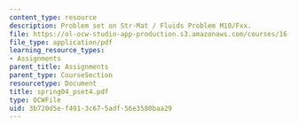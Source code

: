 ```yaml
---
content_type: resource
description: Problem set on Str-Mat / Fluids Problem M10/Fxx.
file: https://ol-ocw-studio-app-production.s3.amazonaws.com/courses/16-01-unified-engineering-i-ii-iii-iv-fall-2005-spring-2006/3b720d5ef4913c675adf56e3580baa29_spring04_pset4.pdf
file_type: application/pdf
learning_resource_types:
- Assignments
parent_title: Assignments
parent_type: CourseSection
resourcetype: Document
title: spring04_pset4.pdf
type: OCWFile
uid: 3b720d5e-f491-3c67-5adf-56e3580baa29
---
```

